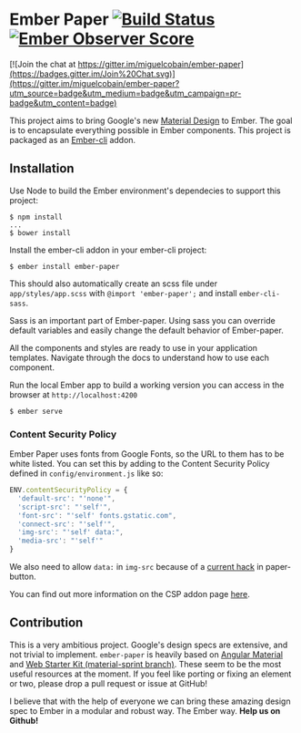 # Ember Paper [![Build Status](https://travis-ci.org/miguelcobain/ember-paper.svg)](https://travis-ci.org/miguelcobain/ember-paper) [![Ember Observer Score](http://emberobserver.com/badges/ember-paper.svg)](http://emberobserver.com/addons/ember-paper)

[![Join the chat at https://gitter.im/miguelcobain/ember-paper](https://badges.gitter.im/Join%20Chat.svg)](https://gitter.im/miguelcobain/ember-paper?utm_source=badge&utm_medium=badge&utm_campaign=pr-badge&utm_content=badge)

This project aims to bring Google's new [Material Design](https://www.google.com/design/spec/material-design/introduction.html) to Ember. The goal is to encapsulate everything possible in Ember components. This project is packaged as an [Ember-cli](http://www.ember-cli.com/) addon.

## Installation
Use Node to build the Ember environment's dependecies to support this project:

```
$ npm install
...
$ bower install
```


Install the ember-cli addon in your ember-cli project:

```
$ ember install ember-paper
```

This should also automatically create an scss file under `app/styles/app.scss` with `@import 'ember-paper';` and install `ember-cli-sass`.

Sass is an important part of Ember-paper. Using sass you can override default variables and easily change the default behavior of Ember-paper.

All the components and styles are ready to use in your application templates.
Navigate through the docs to understand how to use each component.

Run the local Ember app to build a working version you can access in the browser at `http://localhost:4200`

```
$ ember serve
```

### Content Security Policy

Ember Paper uses fonts from Google Fonts, so the URL to them has to be white listed.  You can set this by adding to the Content Security Policy defined in `config/environment.js` like so:

```js
ENV.contentSecurityPolicy = {
  'default-src': "'none'",
  'script-src': "'self'",
  'font-src': "'self' fonts.gstatic.com",
  'connect-src': "'self'",
  'img-src': "'self' data:",
  'media-src': "'self'"
}
```

We also need to allow `data:` in `img-src` because of a [current hack](https://github.com/miguelcobain/ember-paper/blob/master/app%2Fstyles%2Fpaper-button.scss) in paper-button.

You can find out more information on the CSP addon page [here](https://github.com/rwjblue/ember-cli-content-security-policy#ember-cli-content-security-policy).

## Contribution

This is a very ambitious project. Google's design specs are extensive, and not trivial to implement. `ember-paper` is heavily based on [Angular Material](https://github.com/angular/material) and [Web Starter Kit (material-sprint branch)](https://github.com/google/web-starter-kit/tree/material-sprint). These seem to be the most useful resources at the moment. If you feel like porting or fixing an element or two, please drop a pull request or issue at GitHub!


I believe that with the help of everyone we can bring these amazing design spec to Ember in a modular and robust way. The Ember way. **Help us on Github!**
